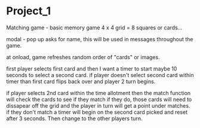 # Project_1

Matching game - basic memory game
4 x 4 grid = 8 squares or cards...

modal - pop up asks for name, this will be used in messages throughout the game.

at onload, game refreshes random order of "cards" or images. 

first player selects first card and then I want a timer to start maybe 10 seconds to select a second card.
if player doesn't select second card within timer than first card flips back over and player 2 turn begins.

if player selects 2nd card within the time allotment then the match function will check the cards to see if they match if they do, those cards will need to dissapear off the grid and the player in turn will get a point under matches. 
if they don't match a timer will begin on the second card picked and reset after 3 seconds. Then change to the other players turn.
